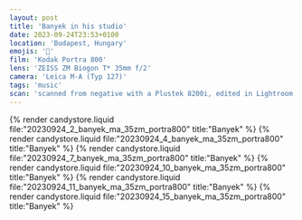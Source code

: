 ```yaml
---
layout: post
title: 'Banyek in his studio'
date: 2023-09-24T23:53+0100
location: 'Budapest, Hungary'
emojis: '🎹'
film: 'Kodak Portra 800'
lens: 'ZEISS ZM Biogon T* 35mm f/2'
camera: 'Leica M-A (Typ 127)'
tags: 'music'
scan: 'scanned from negative with a Plustek 8200i, edited in Lightroom'
---
```


{% render candystore.liquid file:"20230924_2_banyek_ma_35zm_portra800" title:"Banyek" %}
{% render candystore.liquid file:"20230924_4_banyek_ma_35zm_portra800" title:"Banyek" %}
{% render candystore.liquid file:"20230924_7_banyek_ma_35zm_portra800" title:"Banyek" %}
{% render candystore.liquid file:"20230924_10_banyek_ma_35zm_portra800" title:"Banyek" %}
{% render candystore.liquid file:"20230924_11_banyek_ma_35zm_portra800" title:"Banyek" %}
{% render candystore.liquid file:"20230924_15_banyek_ma_35zm_portra800" title:"Banyek" %}

